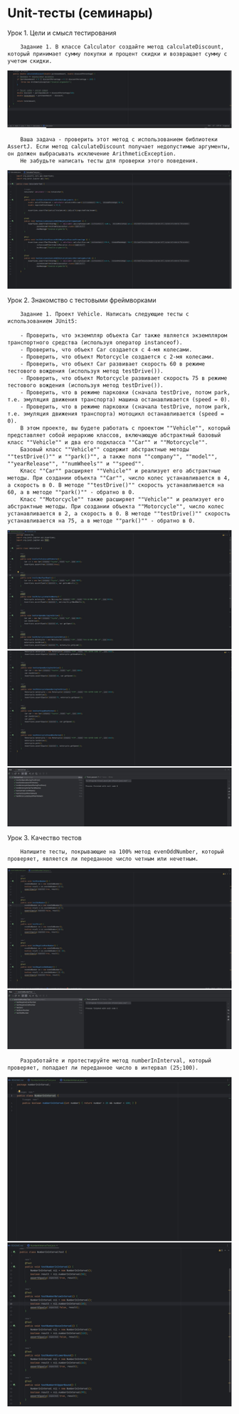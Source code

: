#  Unit-тесты (семинары)

Урок 1. Цели и смысл тестирования

        Задание 1. В классе Calculator создайте метод calculateDiscount, который принимает сумму покупки и процент скидки и возвращает сумму с учетом скидки. 


![Calculator](screen/Screenshot_2.jpg)


        Ваша задача - проверить этот метод с использованием библиотеки AssertJ. Если метод calculateDiscount получает недопустимые аргументы, он должен выбрасывать исключение ArithmeticException. 
        Не забудьте написать тесты для проверки этого поведения.


![AssertJ](screen/Screenshot_1.jpg)


Урок 2. Знакомство с тестовыми фреймворками

        Задание 1. Проект Vehicle. Написать следующие тесты с использованием JUnit5:

        - Проверить, что экземпляр объекта Car также является экземпляром транспортного средства (используя оператор instanceof).
        - Проверить, что объект Car создается с 4-мя колесами.
        - Проверить, что объект Motorcycle создается с 2-мя колесами.
        - Проверить, что объект Car развивает скорость 60 в режиме тестового вождения (используя метод testDrive()).
        - Проверить, что объект Motorcycle развивает скорость 75 в режиме тестового вождения (используя метод testDrive()).
        - Проверить, что в режиме парковки (сначала testDrive, потом park, т.е. эмуляция движения транспорта) машина останавливается (speed = 0).
        - Проверить, что в режиме парковки (сначала testDrive, потом park, т.е. эмуляция движения транспорта) мотоцикл останавливается (speed = 0).
        В этом проекте, вы будете работать с проектом ""Vehicle"", который представляет собой иерархию классов, включающую абстрактный базовый класс ""Vehicle"" и два его подкласса ""Car"" и ""Motorcycle"".
        Базовый класс ""Vehicle"" содержит абстрактные методы ""testDrive()"" и ""park()"", а также поля ""company"", ""model"", ""yearRelease"", ""numWheels"" и ""speed"".
        Класс ""Car"" расширяет ""Vehicle"" и реализует его абстрактные методы. При создании объекта ""Car"", число колес устанавливается в 4, а скорость в 0. В методе ""testDrive()"" скорость устанавливается на 60, а в методе ""park()"" - обратно в 0.
        Класс ""Motorcycle"" также расширяет ""Vehicle"" и реализует его абстрактные методы. При создании объекта ""Motorcycle"", число колес устанавливается в 2, а скорость в 0. В методе ""testDrive()"" скорость устанавливается на 75, а в методе ""park()"" - обратно в 0.


![Vehicle](screen/Screenshot_3.jpg)
![Vehicle](screen/Screenshot_5.jpg)
![Vehicle](screen/Screenshot_4.jpg)


Урок 3. Качество тестов

        Напишите тесты, покрывающие на 100% метод evenOddNumber, который проверяет, является ли переданное число четным или нечетным.


![Vehicle](screen/Screenshot_6.jpg)
![Vehicle](screen/Screenshot_7.jpg)


        Разработайте и протестируйте метод numberInInterval, который проверяет, попадает ли переданное число в интервал (25;100).
![Vehicle](screen/Screenshot_8.jpg)
![Vehicle](screen/Screenshot_9.jpg)
